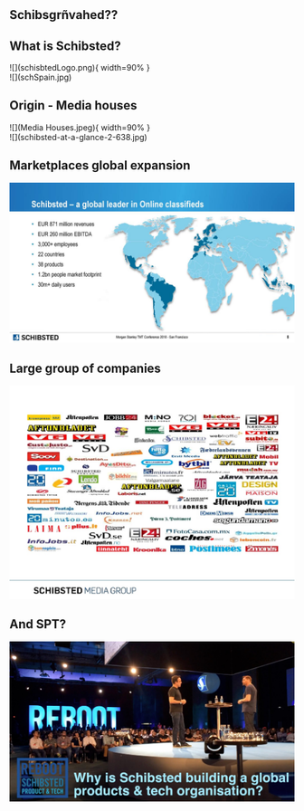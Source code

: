 #

## Schibsgrñvahed?? 

## What is Schibsted?
<div id="left">
![](schisbtedLogo.png){ width=90% }
</div>
<div id="right">
![](schSpain.jpg)
</div>

## Origin - Media houses
<div id="left">
![](Media Houses.jpeg){ width=90% }
</div>
<div id="right">
![](schibsted-at-a-glance-2-638.jpg)
</div>

## Marketplaces global expansion
![](online-classifieds-leader.jpg)

## Large group of companies
![](schibsted-shaping-the-media-of-tomorrow-today-4-1024.jpg)

## And SPT?
![](schreboot.jpg)


